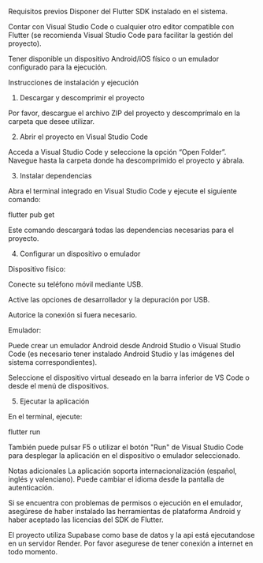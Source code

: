 Requisitos previos
Disponer del Flutter SDK instalado en el sistema.

Contar con Visual Studio Code o cualquier otro editor compatible con Flutter (se recomienda Visual Studio Code para facilitar la gestión del proyecto).

Tener disponible un dispositivo Android/iOS físico o un emulador configurado para la ejecución.

Instrucciones de instalación y ejecución
1. Descargar y descomprimir el proyecto

Por favor, descargue el archivo ZIP del proyecto y descomprímalo en la carpeta que desee utilizar.

2. Abrir el proyecto en Visual Studio Code

Acceda a Visual Studio Code y seleccione la opción “Open Folder”. Navegue hasta la carpeta donde ha descomprimido el proyecto y ábrala.

3. Instalar dependencias

Abra el terminal integrado en Visual Studio Code y ejecute el siguiente comando:

flutter pub get

Este comando descargará todas las dependencias necesarias para el proyecto.

4. Configurar un dispositivo o emulador

Dispositivo físico:

Conecte su teléfono móvil mediante USB.

Active las opciones de desarrollador y la depuración por USB.

Autorice la conexión si fuera necesario.

Emulador:

Puede crear un emulador Android desde Android Studio o Visual Studio Code (es necesario tener instalado Android Studio y las imágenes del sistema correspondientes).

Seleccione el dispositivo virtual deseado en la barra inferior de VS Code o desde el menú de dispositivos.

5. Ejecutar la aplicación

En el terminal, ejecute:

flutter run

También puede pulsar F5 o utilizar el botón "Run" de Visual Studio Code para desplegar la aplicación en el dispositivo o emulador seleccionado.

Notas adicionales
La aplicación soporta internacionalización (español, inglés y valenciano). Puede cambiar el idioma desde la pantalla de autenticación.

Si se encuentra con problemas de permisos o ejecución en el emulador, asegúrese de haber instalado las herramientas de plataforma Android y haber aceptado las licencias del SDK de Flutter.

El proyecto utiliza Supabase como base de datos y la api está ejecutandose en un servidor Render. Por favor asegurese de tener conexión a internet en todo momento.